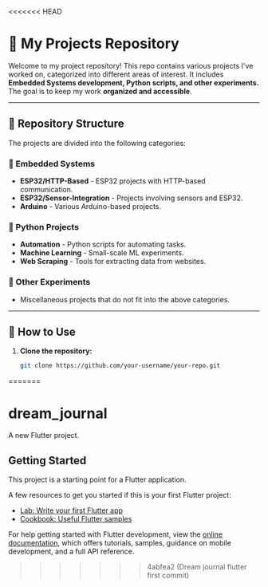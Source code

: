<<<<<<< HEAD
# 🚀 My Projects Repository  

Welcome to my project repository! This repo contains various projects I've worked on, categorized into different areas of interest. It includes **Embedded Systems development, Python scripts, and other experiments.** The goal is to keep my work **organized and accessible**.

---

## 📂 Repository Structure  

The projects are divided into the following categories:  

### 🔌 Embedded Systems  
- **ESP32/HTTP-Based** - ESP32 projects with HTTP-based communication.  
- **ESP32/Sensor-Integration** - Projects involving sensors and ESP32.  
- **Arduino** - Various Arduino-based projects.  

### 🐍 Python Projects  
- **Automation** - Python scripts for automating tasks.  
- **Machine Learning** - Small-scale ML experiments.  
- **Web Scraping** - Tools for extracting data from websites.  

### 🧪 Other Experiments  
- Miscellaneous projects that do not fit into the above categories.  

---

## 📖 How to Use  
1. **Clone the repository:**  
   ```sh
   git clone https://github.com/your-username/your-repo.git
=======
# dream_journal

A new Flutter project.

## Getting Started

This project is a starting point for a Flutter application.

A few resources to get you started if this is your first Flutter project:

- [Lab: Write your first Flutter app](https://docs.flutter.dev/get-started/codelab)
- [Cookbook: Useful Flutter samples](https://docs.flutter.dev/cookbook)

For help getting started with Flutter development, view the
[online documentation](https://docs.flutter.dev/), which offers tutorials,
samples, guidance on mobile development, and a full API reference.
>>>>>>> 4abfea2 (Dream journal flutter first commit)
